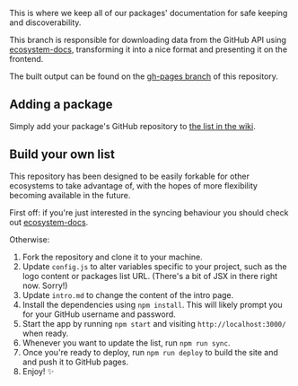 This is where we keep all of our packages' documentation for safe keeping and discoverability.

This branch is responsible for downloading data from the GitHub API using [ecosystem-docs](https://github.com/hughsk/ecosystem-docs), transforming it into a nice format and presenting it on the frontend.

The built output can be found on the [gh-pages branch](https://github.com/nickdesaulniers/packages/tree/gh-pages) of this repository.

## Adding a package

Simply add your package's GitHub repository to [the list in the wiki](https://github.com/nickdesaulniers/packages/wiki/Packages).

## Build your own list

This repository has been designed to be easily forkable for other ecosystems to take advantage of, with the hopes of more flexibility becoming available in the future.

First off: if you're just interested in the syncing behaviour you should check out [ecosystem-docs](https://github.com/hughsk/ecosystem-docs).

Otherwise:

1. Fork the repository and clone it to your machine.
1. Update `config.js` to alter variables specific to your project, such as the logo content or packages list URL. (There's a bit of JSX in there right now. Sorry!)
1. Update `intro.md` to change the content of the intro page.
1. Install the dependencies using `npm install`. This will likely prompt you for your GitHub username and password.
1. Start the app by running `npm start` and visiting `http://localhost:3000/` when ready.
1. Whenever you want to update the list, run `npm run sync`.
1. Once you're ready to deploy, run `npm run deploy` to build the site and and push it to GitHub pages.
1. Enjoy! :sparkles:
